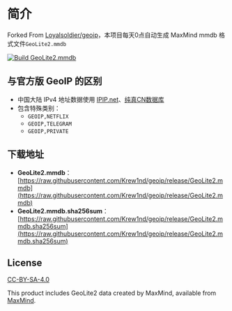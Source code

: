 # 简介

Forked From [Loyalsoldier/geoip](https://github.com/Loyalsoldier/geoip)，本项目每天0点自动生成 MaxMind mmdb 格式文件`GeoLite2.mmdb`

[![Build GeoLite2.mmdb](https://github.com/Krew1nd/geoip/actions/workflows/build.yml/badge.svg)](https://github.com/krew1nd/geoip/actions/workflows/build.yml)

## 与官方版 GeoIP 的区别

- 中国大陆 IPv4 地址数据使用 [IPIP.net](https://github.com/17mon/china_ip_list/blob/master/china_ip_list.txt)、[纯真CN数据库](https://raw.githubusercontent.com/metowolf/iplist/master/data/special/china.txt)
- 包含特殊类别：
  - `GEOIP,NETFLIX`
  - `GEOIP,TELEGRAM`
  - `GEOIP,PRIVATE`

## 下载地址

- **GeoLite2.mmdb**：
[https://raw.githubusercontent.com/Krew1nd/geoip/release/GeoLite2.mmdb](https://raw.githubusercontent.com/Krew1nd/geoip/release/GeoLite2.mmdb)
- **GeoLite2.mmdb.sha256sum**：
[https://raw.githubusercontent.com/Krew1nd/geoip/release/GeoLite2.mmdb.sha256sum](https://raw.githubusercontent.com/Krew1nd/geoip/release/GeoLite2.mmdb.sha256sum)

## License

[CC-BY-SA-4.0](https://creativecommons.org/licenses/by-sa/4.0/)

This product includes GeoLite2 data created by MaxMind, available from [MaxMind](http://www.maxmind.com).
